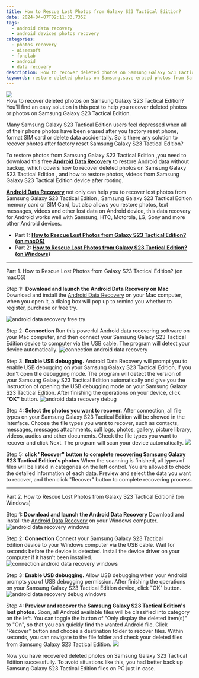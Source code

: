 ```yaml
---
title: How to Rescue Lost Photos from Galaxy S23 Tactical Edition?
date: 2024-04-07T02:11:33.735Z
tags: 
  - android data recovery
  - android devices photos recovery
categories: 
  - photos recovery
  - aiseesoft
  - fonelab
  - android
  - data recovery
description: How to recover deleted photos on Samsung Galaxy S23 Tactical Edition? You'll find an easy solution in this post to help you recover deleted photos or photos on Samsung Galaxy S23 Tactical Edition.
keywords: restore deleted photos on Samsung,save erased photos from Samsung,recover lost photos from Samsung,restore deleted photos on Galaxy S23 Tactical Edition,undelete photos from Galaxy S23 Tactical Edition,save erased photos from Galaxy S23 Tactical Edition,how to get the photos back on Galaxy S23 Tactical Edition,recover photos from Galaxy S23 Tactical Edition,how to retrieve deleted photos from my Samsung Galaxy S23 Tactical Edition,how to recover photos in Galaxy S23 Tactical Edition,Galaxy S23 Tactical Edition delete photos recover,does the Samsung Galaxy S23 Tactical Edition have a backup for deleted photos
---
```


<img src="https://img0mobiles.techidaily.com/images/best-assets/devices/samsung/samsung-galaxy-s23-tactical-edition/5.jpg" class="atpl-imgstyle"  />

<div class="atpl-content atpl-for-fonelab-android recover-photos">

<div class="atpl-post-description-part-1">
How to recover deleted photos on Samsung Galaxy S23 Tactical Edition? You'll find an easy solution in this post to help you recover deleted photos or photos on Samsung Galaxy S23 Tactical Edition.
</div>



<div class="atpl-post-description-part-2">
<div class="tpl-content-sub-paragraph-normal">
    <p>
      Many Samsung Galaxy S23 Tactical Edition users feel depressed when all of their phone photos have been erased after you factory reset phone, format SIM card or delete data accidentally. So is there any solution to recover photos after factory reset Samsung Galaxy S23 Tactical Edition?
    </p>
</div>


</div>

<div class="atpl-post-description-part-3">
<div class="tpl-content-sub-paragraph-content">
  <p>
    To restore photos from Samsung Galaxy S23 Tactical Edition ,you need to download this free <a href="https://tools.techidaily.com/aiseesoft-android-data-recovery/" ><strong>Android Data Recovery</strong></a> to restore Android data without backup, which covers how to recover deleted photos on Samsung Galaxy S23 Tactical Edition , and how to restore photos, videos from Samsung Galaxy S23 Tactical Edition device after rooting.
  </p>
</div>

<div class="tpl-content-sub-paragraph-content">
  <p>
    <a href="https://tools.techidaily.com/aiseesoft-android-data-recovery/" ><strong>Android Data Recovery</strong></a> not only can help you to recover lost photos from Samsung Galaxy S23 Tactical Edition , Samsung Galaxy S23 Tactical Edition memory card or SIM Card, but also allows you restore photos, text messages, videos and other lost data on Android device, this data recovery for Android works well with Samsung, HTC, Motorola, LG, Sony and more other Android devices.
  </p>
</div>
</div>

<ul>
  <li>Part 1: <strong><a href="#p1"> How to Rescue Lost Photos from Galaxy S23 Tactical Edition?  (on macOS)</a></strong></li>
  <li>Part 2: <strong><a href="#p2"> How to Rescue Lost Photos from Galaxy S23 Tactical Edition?  (on Windows)</a></strong></li>
</ul>




<!-- Part 1 -->
<a id="p1" name="p1" ></a><hr>

<div>
  <span class="atpl-step-part-style">Part 1. How to Rescue Lost Photos from Galaxy S23 Tactical Edition? (on macOS)</span>
</div>  

<span class="atpl-stepstyle-a"><span>Step 1: </span></span> <strong>Download and launch the Android Data Recovery on Mac</strong>
Download and install the <a href="https://tools.techidaily.com/aiseesoft-android-data-recovery/" >Android Data Recovery</a> on your Mac computer, when you open it, a dialog box will pop up to remind you whether to register, purchase or free try.

<img src="https://tools.techidaily.com/images/apps/aiseesoft/android-data-recovery/mac-free-try.png" class="atpl-imgstyle" alt="android data recovery free try" />

<span class="atpl-stepstyle-a"><span>Step 2: </span></span> <strong>Connection</strong>
Run this powerful Android data recovering software on your Mac computer, and then connect your Samsung Galaxy S23 Tactical Edition device to computer via the USB cable. The program will detect your device automatically.
<img src="https://tools.techidaily.com/images/apps/aiseesoft/android-data-recovery/mac-connection-interface.jpg" class="atpl-imgstyle" alt="connection android data recovery" />

<span class="atpl-stepstyle-a"><span>Step 3: </span></span> <strong>Enable USB debugging.</strong>
Android Data Recovery will prompt you to enable USB debugging on your Samsung Galaxy S23 Tactical Edition, if you don't open the debugging mode. The program will detect the version of your Samsung Galaxy S23 Tactical Edition automatically and give you the instruction of opening the USB debugging mode on your Samsung Galaxy S23 Tactical Edition. After finishing the operations on your device, click <strong>"OK"</strong> button.
<img src="https://tools.techidaily.com/images/apps/aiseesoft/android-data-recovery/mac-android-usb-debug.jpg"  class="atpl-imgstyle" alt="android data recovery debug" />

<span class="atpl-stepstyle-a"><span>Step 4: </span></span> <strong>Select the photos you want to recover.</strong>
After connection, all file types on your Samsung Galaxy S23 Tactical Edition will be showed in the interface. Choose the file types you want to recover, such as contacts, messages, messages attachments, call logs, photos, gallery, picture library, videos, audios and other documents. Check the file types you want to recover and click Next. The program will scan your device automatically.
<img src="https://tools.techidaily.com/images/apps/aiseesoft/android-data-recovery/mac-choose-type-photos.jpg" class="atpl-imgstyle"  />

<span class="atpl-stepstyle-a"><span>Step 5: </span></span> <strong>click "Recover" button to  complete recovering Samsung Galaxy S23 Tactical Edition's photos</strong>
When the scanning is finished, all types of files will be listed in categories on the left control. You are allowed to check the detailed information of each data. Preview and select the data you want to recover, and then click "Recover" button to complete recovering process.


<a id="p2" name="p2"></a><hr>

<!-- Part 2 -->
<div>
  <span class="atpl-step-part-style">Part 2. How to Rescue Lost Photos from Galaxy S23 Tactical Edition? (on Windows)</span>
</div>

<span class="atpl-stepstyle-a"><span>Step 1: </span></span> <strong>Download and launch the Android Data Recovery</strong>
Download and install the <a href="https://tools.techidaily.com/aiseesoft-android-data-recovery/" >Android Data Recovery</a> on your Windows computer.
<img src="https://tools.techidaily.com/images/apps/aiseesoft/android-data-recovery/win-start-interface.png"  class="atpl-imgstyle" alt="android data recovery windows" />

<span class="atpl-stepstyle-a"><span>Step 2: </span></span> <strong>Connection</strong>
Connect your Samsung Galaxy S23 Tactical Edition device to your Windows computer via the USB cable. Wait for seconds before the device is detected. Install the device driver on your computer if it hasn't been installed.
<img src="https://tools.techidaily.com/images/apps/aiseesoft/android-data-recovery/win-connection-interface.png" class="atpl-imgstyle" alt="connection android data recovery windows" />

<span class="atpl-stepstyle-a"><span>Step 3: </span></span> <strong>Enable USB debugging.</strong>
Allow USB debugging when your Android prompts you of USB debugging permission. After finishing the operations on your Samsung Galaxy S23 Tactical Edition device, click "OK" button.
<img src="https://tools.techidaily.com/images/apps/aiseesoft/android-data-recovery/win-android-usb-debug.png" class="atpl-imgstyle" alt="android data recovery debug windows" />

<span class="atpl-stepstyle-a"><span>Step 4: </span></span> <strong>Preview and recover the Samsung Galaxy S23 Tactical Edition's lost photos.</strong>
Soon, all Android available files will be classified into category on the left. You can toggle the button of "Only display the deleted item(s)" to "On", so that you can quickly find the wanted Android file. Click "Recover" button and choose a destination folder to recover files. Within seconds, you can navigate to the file folder and check your deleted files from Samsung Galaxy S23 Tactical Edition.
<img src="https://tools.techidaily.com/images/apps/aiseesoft/android-data-recovery/win-recover-photos.png" class="atpl-imgstyle"  />

<div class="atpl-post-description-part-4">
<div class="tpl-content-sub-paragraph-normal">
    <p>
        Now you have recovered deleted photos on Samsung Galaxy S23 Tactical Edition successfully. To avoid situations like this, you had better back up Samsung Galaxy S23 Tactical Edition files on PC just in case.
    </p>
</div>
</div>

<ins class="adsbygoogle"
     style="display:block"
     data-ad-client="ca-pub-7571918770474297"
     data-ad-slot="8358498916"
     data-ad-format="auto"
     data-full-width-responsive="true"></ins>



</div>
<ins class="adsbygoogle"
    style="display:block"
    data-ad-format="autorelaxed"
    data-ad-client="ca-pub-7571918770474297"
    data-ad-slot="1223367746"></ins>


